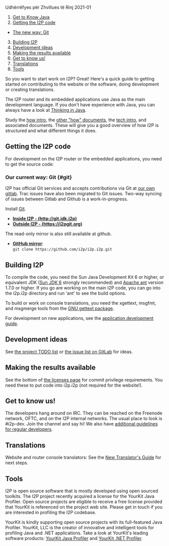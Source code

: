  Udhërrëfyes për
Zhvillues të Rinj 2021-01 

1. [Get to Know Java](#basic-study)
2. [Getting the I2P code](#getting-the-i2p-code)
 - [The new way: Git](#git)
3. [Building I2P](#building-i2p)
4. [Development ideas](#development-ideas)
5. [Making the results available](#making-the-results-available)
6. [Get to know us!](#get-to-know-us)
7. [Translations](#translations)
8. [Tools](#tools)

 

So you want to start work on I2P? Great! Here\'s a quick guide to
getting started on contributing to the website or the software, doing
development or creating translations. 

The I2P router and its embedded applications use Java as the main
development language. If you don\'t have experience with Java, you can
always have a look at [Thinking in
Java](http://www.mindview.net/Books/TIJ/).

Study the [how intro](), the [other \"how\"
documents](), the [tech
intro](), and associated documents. These
will give you a good overview of how I2P is structured and what
different things it does.

## Getting the I2P code

For development on the I2P router or the embedded applications, you need
to get the source code:

### Our current way: Git {#git}

I2P has official Git services and accepts contributions via Git at [our
own gitlab](). Trac issues have also been migrated
to Git issues. Two-way syncing of issues between Gitlab and Github is a
work-in-progress.

Install [Git]().

- **[Inside I2P - (http://git.idk.i2p)](http://git.idk.i2p)**
- **[Outside I2P - (https://i2pgit.org)](https://i2pgit.org)**

The read-only mirror is also still available at github.

- **[GitHub mirror]()**:\
 `git clone https://github.com/i2p/i2p.i2p.git`

## Building I2P

To compile the code, you need the Sun Java Development Kit 6 or higher,
or equivalent JDK ([Sun JDK 6]() strongly
recommended) and [Apache ant](http://ant.apache.org/) version 1.7.0 or
higher. If you go are working on the main I2P code, you can go into the
i2p.i2p directory and run \'ant\' to see the build options.

To build or work on console translations, you need the xgettext, msgfmt,
and msgmerge tools from the [GNU gettext
package](http://www.gnu.org/software/gettext/).

For development on new applications, see the [application development
guide]().

## Development ideas

See [the project TODO list]() or [the issue list
on GitLab]() for ideas.

## Making the results available

See the bottom of [the licenses page](#commit)
for commit privilege requirements. You need these to put code into
i2p.i2p (not required for the website!).

## Get to know us!

The developers hang around on IRC. They can be reached on the Freenode
network, OFTC, and on the I2P internal networks. The usual place to look
is #i2p-dev. Join the channel and say hi! We also have [additional
guidelines for regular developers]().

## Translations

Website and router console translators: See the [New Translator\'s
Guide]() for next steps.

## Tools

I2P is open source software that is mostly developed using open sourced
toolkits. The I2P project recently acquired a license for the YourKit
Java Profiler. Open source projects are eligible to receive a free
license provided that YourKit is referenced on the project web site.
Please get in touch if you are interested in profiling the I2P codebase.

YourKit is kindly supporting open source projects with its full-featured
Java Profiler. YourKit, LLC is the creator of innovative and intelligent
tools for profiling Java and .NET applications. Take a look at
YourKit\'s leading software products: [YourKit Java
Profiler]() and [YourKit .NET
Profiler]().


